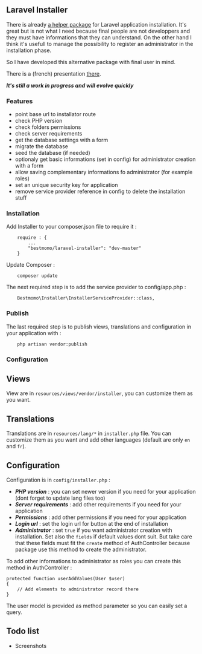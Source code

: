 ## Laravel Installer

There is already [a helper package](https://github.com/RachidLaasri/LaravelInstaller) for Laravel application installation. It's great but is not what I need because final people are not developpers and they must have informations that they can understand. On the other hand I think it's usefull to manage the possibility to register an administrator in the installation phase. 

So I have developed this alternative package with final user in mind.

There is a (french) presentation [there](http://laravel.sillo.org/un-installateur-pour-application-laravel-5-2/).

***It's still a work in progress and will evolve quickly***

### Features

  - point base url to installator route
  - check PHP version
  - check folders permissions
  - check server requirements
  - get the database settings with a form
  - migrate the database
  - seed the database (if needed)
  - optionaly get basic informations (set in config) for administrator creation with a form
  - allow saving complementary informations fo administrator (for example roles)
  - set an unique security key for application
  - remove service provider reference in config to delete the installation stuff

### Installation

Add Installer to your composer.json file to require it :
```
    require : {
        ...
        "bestmomo/laravel-installer": "dev-master"
    }
```

Update Composer :
```
    composer update
```

The next required step is to add the service provider to config/app.php :
```
    Bestmomo\Installer\InstallerServiceProvider::class,
```

### Publish

The last required step is to publish views, translations and configuration in your application with :
```
    php artisan vendor:publish
```

### Configuration

## Views

View are in `resources/views/vendor/installer`, you can customize them as you want.

## Translations

Translations are in `resources/lang/*` in `installer.php` file. You can customize them as you want and add other languages (default are only `en` and `fr`).

## Configuration

Configuration is in `config/installer.php` :

  - ***PHP version*** : you can set newer version if you need for your application (dont forget to update lang files too)
  - ***Server requirements*** : add other requirements if you need for your application
  - ***Permissions*** : add other permissions if you need for your application
  - ***Login url*** : set the login url for button at the end of installation
  - ***Administrator*** : set `true` if you want administrator creation with installation. Set also the `fields` if default values dont suit. But take care that these fields must fit the `create` method of AuthController because package use this method to create the administrator.

To add other informations to administrator as roles you can create this method in AuthController :
```
protected function userAddValues(User $user)
{
    // Add elements to administrator record there
}
```
The user model is provided as method parameter so you can easily set a query.

## Todo list

  - Screenshots


